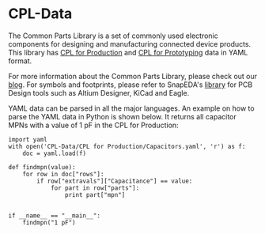 # CPL-Data
The Common Parts Library is a set of commonly used electronic components for designing and manufacturing connected device products. This library has [CPL for Production](https://octopart.com/common-parts-library/production) and [CPL for Prototyping](https://octopart.com/common-parts-library/prototyping) data in YAML format.

For more information about the Common Parts Library, please check out our [blog](https://blog.octopart.com/archives/category/tools/common-parts-library). For symbols and footprints, please refer to SnapEDA's [library](https://snapeda.com/libraries/octopart/common-parts-library/) for PCB Design tools such as Altium Designer, KiCad and Eagle. 

YAML data can be parsed in all the major languages. An example on how to parse the YAML data in Python is shown below. It returns all capacitor MPNs with a value of 1 pF in the CPL for Production:  



```
import yaml
with open('CPL-Data/CPL for Production/Capacitors.yaml', 'r') as f:
    doc = yaml.load(f)

def findmpn(value):
    for row in doc["rows"]:
        if row["extravals"]["Capacitance"] == value:
            for part in row["parts"]:
                print part["mpn"]


if __name__ == "__main__":
    findmpn("1 pF") 
```
